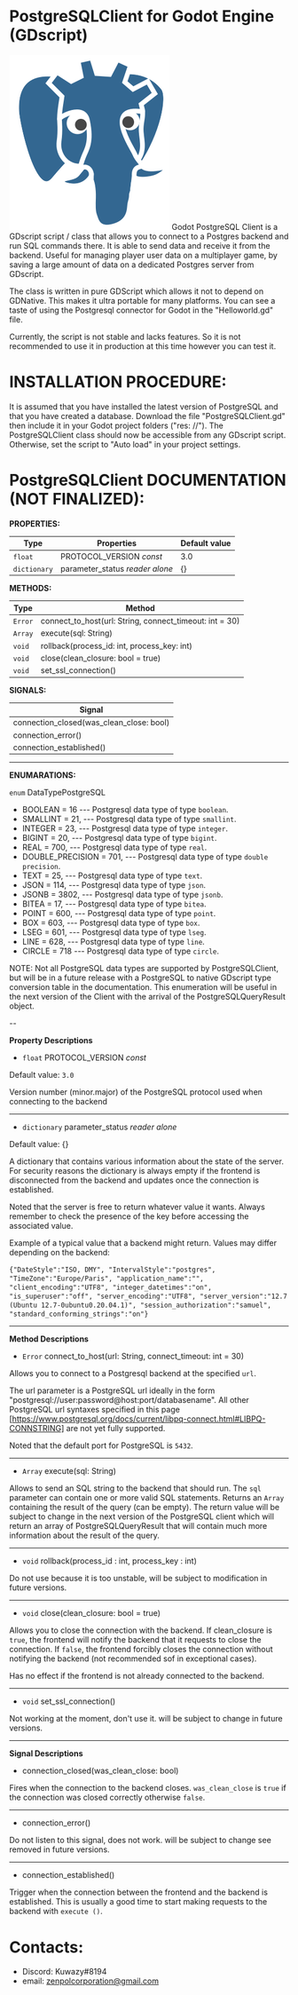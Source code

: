 # PostgreSQLClient for Godot Engine (GDscript)

<img src="./GodotPostgresql.svg">
Godot PostgreSQL Client is a GDscript script / class that allows you to connect to a Postgres backend and run SQL commands there. It is able to send data and receive it from the backend. Useful for managing player user data on a multiplayer game, by saving a large amount of data on a dedicated Postgres server from GDscript.

The class is written in pure GDScript which allows it not to depend on GDNative. This makes it ultra portable for many platforms. You can see a taste of using the Postgresql connector for Godot in the "Helloworld.gd" file.

Currently, the script is not stable and lacks features. So it is not recommended to use it in production at this time however you can test it.

INSTALLATION PROCEDURE:
=======================
It is assumed that you have installed the latest version of PostgreSQL and that you have created a database. Download the file "PostgreSQLClient.gd" then include it in your Godot project folders ("res: //"). The PostgreSQLClient class should now be accessible from any GDscript script. Otherwise, set the script to "Auto load" in your project settings.

PostgreSQLClient DOCUMENTATION (NOT FINALIZED):
====================================

**PROPERTIES:**

| Type | Properties | Default value |
| --- | --- | --- |
| `float` | PROTOCOL_VERSION *const* | 3.0 |
| `dictionary` | parameter_status *reader alone* | {} |

**METHODS:**

| Type | Method |
| --- | --- |
| `Error` | connect_to_host(url: String, connect_timeout: int = 30) |
| `Array` | execute(sql: String) |
| `void` | rollback(process_id: int, process_key: int) |
| `void` | close(clean_closure: bool = true) |
| `void` | set_ssl_connection() |

**SIGNALS:**

| Signal |
| --- |
| connection_closed(was_clean_close: bool) |
| connection_error() |
| connection_established() |

---

**ENUMARATIONS:**

`enum` DataTypePostgreSQL

- BOOLEAN = 16 --- Postgresql data type of type `boolean`.
- SMALLINT = 21, --- Postgresql data type of type `smallint`.
- INTEGER = 23, --- Postgresql data type of type `integer`.
- BIGINT = 20, --- Postgresql data type of type `bigint`.
- REAL = 700, --- Postgresql data type of type `real`.
- DOUBLE_PRECISION = 701, --- Postgresql data type of type `double precision`.
- TEXT = 25, --- Postgresql data type of type `text`.
- JSON = 114, --- Postgresql data type of type `json`.
-	JSONB = 3802, --- Postgresql data type of type `jsonb`.
-	BITEA = 17, --- Postgresql data type of type `bitea`.
-	POINT = 600, --- Postgresql data type of type `point`.
-	BOX = 603, --- Postgresql data type of type `box`.
-	LSEG = 601, --- Postgresql data type of type `lseg`.
-	LINE = 628, --- Postgresql data type of type `line`.
-	CIRCLE = 718 --- Postgresql data type of type `circle`.

NOTE: Not all PostgreSQL data types are supported by PostgreSQLClient, but will be in a future release with a PostgreSQL to native GDscript type conversion table in the documentation.
This enumeration will be useful in the next version of the Client with the arrival of the PostgreSQLQueryResult object.

--

**Property Descriptions**
- `float`  PROTOCOL_VERSION *const*

Default value: `3.0`

Version number (minor.major) of the PostgreSQL protocol used when connecting to the backend

---

- `dictionary` parameter_status *reader alone*

Default value: {}

A dictionary that contains various information about the state of the server. For security reasons the dictionary is always empty if the frontend is disconnected from the backend and updates once the connection is established.

Noted that the server is free to return whatever value it wants. Always remember to check the presence of the key before accessing the associated value.

Example of a typical value that a backend might return. Values may differ depending on the backend:
```
{"DateStyle":"ISO, DMY", "IntervalStyle":"postgres", "TimeZone":"Europe/Paris", "application_name":"", "client_encoding":"UTF8", "integer_datetimes":"on", "is_superuser":"off", "server_encoding":"UTF8", "server_version":"12.7 (Ubuntu 12.7-0ubuntu0.20.04.1)", "session_authorization":"samuel", "standard_conforming_strings":"on"}
```

---

**Method Descriptions**
- `Error`  connect_to_host(url: String, connect_timeout: int = 30)

Allows you to connect to a Postgresql backend at the specified `url`.

The url parameter is a PostgreSQL url ideally in the form "postgresql://user:password@host:port/databasename".
All other PostgreSQL url syntaxes specified in this page [https://www.postgresql.org/docs/current/libpq-connect.html#LIBPQ-CONNSTRING] are not yet fully supported.

Noted that the default port for PostgreSQL is `5432`.

---

- `Array`  execute(sql: String)

Allows to send an SQL string to the backend that should run.
The `sql` parameter can contain one or more valid SQL statements. Returns an `Array` containing the result of the query (can be empty). The return value will be subject to change in the next version of the PostgreSQL client which will return an array of PostgreSQLQueryResult that will contain much more information about the result of the query.

---

- `void`  rollback(process_id : int, process_key : int)

Do not use because it is too unstable, will be subject to modification in future versions.

---

- `void`  close(clean_closure: bool = true)

Allows you to close the connection with the backend. If clean_closure is `true`, the frontend will notify the backend that it requests to close the connection. If `false`, the frontend forcibly closes the connection without notifying the backend (not recommended sof in exceptional cases).

Has no effect if the frontend is not already connected to the backend.

---

- `void`  set_ssl_connection()

Not working at the moment, don't use it. will be subject to change in future versions.

---

**Signal Descriptions**
- connection_closed(was_clean_close: bool)

Fires when the connection to the backend closes.
`was_clean_close` is `true` if the connection was closed correctly otherwise `false`.

---

- connection_error()

Do not listen to this signal, does not work. will be subject to change see removed in future versions.

---

- connection_established()

Trigger when the connection between the frontend and the backend is established. This is usually a good time to start making requests to the backend with `execute ()`.


Contacts:
=======================
- Discord: Kuwazy#8194
- email: zenpolcorporation@gmail.com

